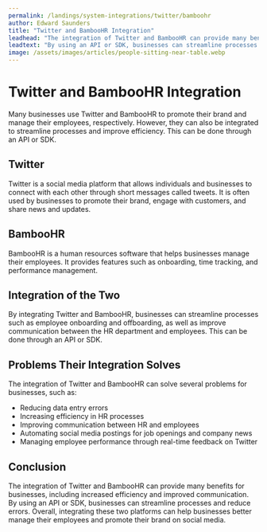 ```yaml
---
permalink: /landings/system-integrations/twitter/bamboohr
author: Edward Saunders
title: "Twitter and BambooHR Integration"
leadhead: "The integration of Twitter and BambooHR can provide many benefits for businesses, including increased efficiency and improved communication"
leadtext: "By using an API or SDK, businesses can streamline processes and reduce errors. Overall, integrating these two platforms can help businesses better manage their employees and promote their brand on social media."
image: /assets/images/articles/people-sitting-near-table.webp
---
```

<div class="arttext">    <h1>Twitter and BambooHR Integration</h1>
    <p>Many businesses use Twitter and BambooHR to promote their brand and manage their employees, respectively. However, they can also be integrated to streamline processes and improve efficiency. This can be done through an API or SDK.</p>
    <h2>Twitter</h2>
    <p>Twitter is a social media platform that allows individuals and businesses to connect with each other through short messages called tweets. It is often used by businesses to promote their brand, engage with customers, and share news and updates.</p>
    <h2>BambooHR</h2>
    <p>BambooHR is a human resources software that helps businesses manage their employees. It provides features such as onboarding, time tracking, and performance management.</p>
    <h2>Integration of the Two</h2>
    <p>By integrating Twitter and BambooHR, businesses can streamline processes such as employee onboarding and offboarding, as well as improve communication between the HR department and employees. This can be done through an API or SDK.</p>
    <h2>Problems Their Integration Solves</h2>
    <p>The integration of Twitter and BambooHR can solve several problems for businesses, such as:</p>
    <ul>
      <li>Reducing data entry errors</li>
      <li>Increasing efficiency in HR processes</li>
      <li>Improving communication between HR and employees</li>
      <li>Automating social media postings for job openings and company news</li>
      <li>Managing employee performance through real-time feedback on Twitter</li>
    </ul>
    <h2>Conclusion</h2>
    <p>The integration of Twitter and BambooHR can provide many benefits for businesses, including increased efficiency and improved communication. By using an API or SDK, businesses can streamline processes and reduce errors. Overall, integrating these two platforms can help businesses better manage their employees and promote their brand on social media.</p>
</div>